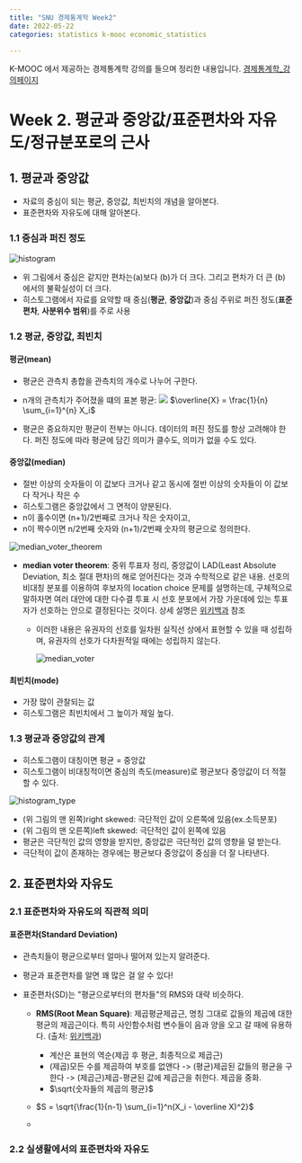 ```yaml
---
title: "SNU 경제통계학 Week2"
date: 2022-05-22
categories: statistics k-mooc economic_statistics

---
```


K-MOOC 에서 제공하는 경제통계학 강의를 들으며 정리한 내용입니다. 
[경제통계학_강의페이지](http://www.kmooc.kr/courses/course-v1:SNUk+SNU212_204_1k+2021_T2/course/)

# Week 2. 평균과 중앙값/표준편차와 자유도/정규분포로의 근사

## 1. 평균과 중앙값

- 자료의 중심이 되는 평균, 중앙값, 최빈치의 개념을 알아본다.
- 표준편차와 자유도에 대해 알아본다. 

### 1.1 중심과 퍼진 정도

  ![histogram](https://mblogthumb-phinf.pstatic.net/MjAxODA5MDJfMTgy/MDAxNTM1ODk0OTA4OTI1.rRXtiXvK9nq-umBsrgvpbnmxoIGjs8z8hNVZUtE6rfwg.NUoOJzsGtxLATsB4Dut37ZsbZZC9i2L7mPmHkaMuyjYg.PNG.bsw2428/image.png?type=w800)

- 위 그림에서 중심은 같지만 편차는(a)보다 (b)가 더 크다. 그리고 편차가 더 큰 (b)에서의 불확실성이 더 크다.
- 히스토그램에서 자료를 요약할 때 중심(**평균**, **중앙값**)과 중심 주위로 퍼진 정도(**표준편차**, **사분위수 범위**)를 주로 사용 

### 1.2 평균, 중앙값, 최빈치

#### 평균(mean)

- 평균은 관측치 총합을 관측치의 개수로 나누어 구한다.

- n개의 관측치가 주어졌을 떄의 표본 평균:
  <img src="https://render.githubusercontent.com/render/math?math={\overline{X} = \frac{1}{n} \sum_{i=1}^{n} X_i}">
  $\overline{X} = \frac{1}{n} \sum_{i=1}^{n} X_i$
  

- 평균은 중요하지만 평균이 전부는 아니다. 데이터의 퍼진 정도를 항상 고려해야 한다. 퍼진 정도에 따라 평균에 담긴 의미가 클수도, 의미가 없을 수도 있다.

#### 중앙값(median)

- 절반 이상의 숫자들이 이 값보다 크거나 같고 동시에 절반 이상의 숫자들이 이 값보다 작거나 작은 수
- 히스토그램은 중앙값에서 그 면적이 양분된다.
- n이 홀수이면 (n+1)/2번째로 크거나 작은 숫자이고,
- n이 짝수이면 n/2번째 숫자와 (n+1)/2번째 숫자의 평균으로 정의한다.

![median_voter_theorem](https://upload.wikimedia.org/wikipedia/commons/thumb/3/3d/Median_voter.png/683px-Median_voter.png)

- **median voter theorem**: 중위 투표자 정리, 중앙값이 LAD(Least Absolute Deviation, 최소 절대 편차)의 해로 얻어진다는 것과 수학적으로 같은 내용. 선호의 비대칭 분포를 이용하여 후보자의 location choice 문제를 설명하는데, 구체적으로 말하자면 여러 대안에 대한 다수결 투표 시 선호 분포에서 가장 가운데에 있는 투표자가 선호하는 안으로 결정된다는 것이다. 상세 설명은 [위키백과](https://ko.wikipedia.org/wiki/%EC%A4%91%EC%9C%84_%ED%88%AC%ED%91%9C%EC%9E%90_%EC%A0%95%EB%A6%AC) 참조

  - 이러한 내용은 유권자의 선호를 일차원 실직선 상에서 표현할 수 있을 때 성립하며, 유권자의 선호가 다차원적일 때에는 성립하지 않는다.

    ![median_voter](https://imgur.com/RRyjn7G.png)

    

#### 최빈치(mode)

- 가장 많이 관찰되는 값
- 히스토그램은 최빈치에서 그 높이가 제일 높다.



### 1.3 평균과 중앙값의 관계

- 히스토그램이 대칭이면 평균 = 중앙값
- 히스토그램이 비대칭적이면 중심의 측도(measure)로 평균보다 중앙값이 더 적절할 수 있다.

![histogram_type](https://bokyeong-kim.github.io/assets/img/histogram.png)

- (위 그림의 맨 왼쪽)right skewed: 극단적인 값이 오른쪽에 있음(ex.소득분포)
- (위 그림의 맨 오른쪽)left skewed: 극단적인 값이 왼쪽에 있음
- 평균은 극단적인 값의 영향을 받지만, 중앙값은 극단적인 값의 영향을 덜 받는다.
- 극단적이 값이 존재하는 경우에는 평균보다 중앙값이 중심을 더 잘 나타낸다.



## 2. 표준편차와 자유도

### 2.1 표준편차와 자유도의 직관적 의미

#### 표준편차(Standard Deviation)

- 관측치들이 평균으로부터 얼마나 떨어져 있는지 알려준다.

- 평균과 표준편차를 알면 꽤 많은 걸 알 수 있다!

- 표준편차(SD)는 "평균으로부터의 편차들"의 RMS와 대략 비슷하다.

  - **RMS(Root Mean Square)**: 제곱평균제곱근, 명칭 그대로 값들의 제곱에 대한 평균의 제곱근이다. 특히 사인함수처럼 변수들이 음과 양을 오고 갈 때에 유용하다. (출처: [위키백과](https://ko.wikipedia.org/wiki/%EC%A0%9C%EA%B3%B1%ED%8F%89%EA%B7%A0%EC%A0%9C%EA%B3%B1%EA%B7%BC))

    - 계산은 표현의 역순(제곱 후 평균, 최종적으로 제곱근)
    - (제곱)모든 수를 제곱하여 부호를 없앤다 -> (평균)제곱된 값들의 평균을 구한다 -> (제곱근)제곱-평균된 값에 제곱근을 취한다. 제곱을 중화.
    - $\sqrt{숫자들의 제곱의 평균}$

  - $S = \sqrt{\frac{1}{n-1} \sum_{i=1}^n(X_i - \overline X)^2}$

  - 

    

### 2.2 실생활에서의 표준편차와 자유도



